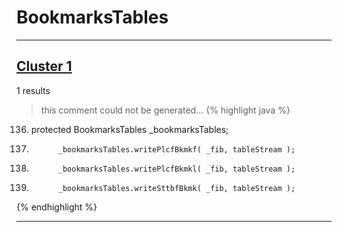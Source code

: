 # BookmarksTables

***

## [Cluster 1](./1)
1 results
> this comment could not be generated...
{% highlight java %}
136. protected BookmarksTables _bookmarksTables;
704.           _bookmarksTables.writePlcfBkmkf( _fib, tableStream );
717.           _bookmarksTables.writePlcfBkmkl( _fib, tableStream );
848.           _bookmarksTables.writeSttbfBkmk( _fib, tableStream );
{% endhighlight %}

***

